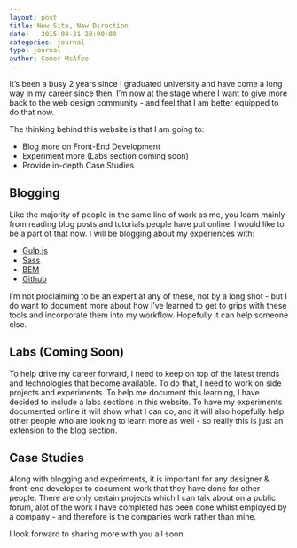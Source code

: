 ```yaml
---
layout: post
title: New Site, New Direction
date:   2015-09-21 20:00:00
categories: journal
type: journal
author: Conor McAfee
---
```


It’s been a busy 2 years since I graduated university and have come a long way in my career since then.  I’m now at the stage where I want to give more back to the web design community - and feel that I am better equipped to do that now.

The thinking behind this website is that I am going to:

- Blog more on Front-End Development
- Experiment more (Labs section coming soon)
- Provide in-depth Case Studies

## Blogging

Like the majority of people in the same line of work as me, you learn mainly from reading blog posts and tutorials people have put online.  I would like to be a part of that now.  I will be blogging about my experiences with:

- [Gulp.js]
- [Sass]
- [BEM]
- [Github]

I’m not proclaiming to be an expert at any of these, not by a long shot - but I do want to document more about how i’ve learned to get to grips with these tools and incorporate them into my workflow.  Hopefully it can help someone else.

## Labs (Coming Soon)

To help drive my career forward, I need to keep on top of the latest trends and technologies that become available.  To do that, I need to work on side projects and experiments.  To help me document this learning, I have decided to include a labs sections in this website.  To have my experiments documented online it will show what I can do, and it will also hopefully help other people who are looking to learn more as well - so really this is just an extension to the blog section.

## Case Studies

Along with blogging and experiments, it is important for any designer &amp; front-end developer to document work that they have done for other people.  There are only certain projects which I can talk about on a public forum, alot of the work I have completed has been done whilst employed by a company - and therefore is the companies work rather than mine.

I look forward to sharing more with you all soon.


[Gulp.js]: http://gulpjs.com
[Sass]: http://sass-lang.com
[BEM]: http://en.bem.info
[Github]: http://github.com